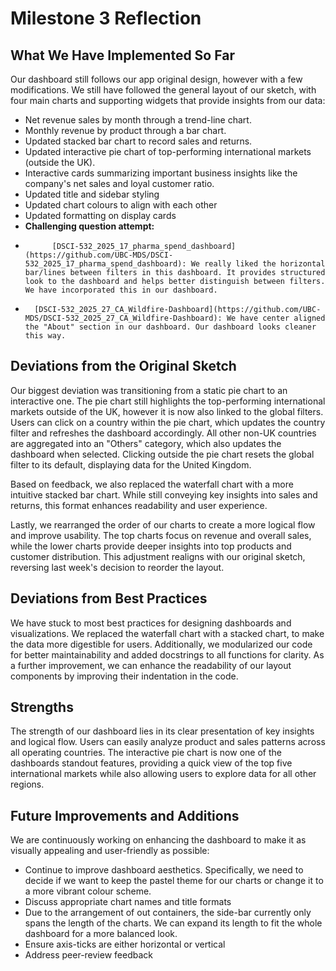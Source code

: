 # Milestone 3 Reflection

## What We Have Implemented So Far

Our dashboard still follows our app original design, however with a few modifications. We still have followed the general layout of our sketch, with four main charts and supporting widgets that provide insights from our data:

-   Net revenue sales by month through a trend-line chart.
-   Monthly revenue by product through a bar chart.
-   Updated stacked bar chart to record sales and returns.
-   Updated interactive pie chart of top-performing international markets (outside the UK).
-   Interactive cards summarizing important business insights like the company's net sales and loyal customer ratio.
-   Updated title and sidebar styling
-   Updated chart colours to align with each other
-   Updated formatting on display cards
-   **Challenging question attempt:**
-           [DSCI-532_2025_17_pharma_spend_dashboard](https://github.com/UBC-MDS/DSCI-532_2025_17_pharma_spend_dashboard): We really liked the horizontal bar/lines between filters in this dashboard. It provides structured look to the dashboard and helps better distinguish between filters. We have incorporated this in our dashboard.
-       [DSCI-532_2025_27_CA_Wildfire-Dashboard](https://github.com/UBC-MDS/DSCI-532_2025_27_CA_Wildfire-Dashboard): We have center aligned the "About" section in our dashboard. Our dashboard looks cleaner this way. 


## Deviations from the Original Sketch

Our biggest deviation was transitioning from a static pie chart to an interactive one. The pie chart still highlights the top-performing international markets outside of the UK, however it is now also linked to the global filters. Users can click on a country within the pie chart, which updates the country filter and refreshes the dashboard accordingly. All other non-UK countries are aggregated into an "Others" category, which also updates the dashboard when selected. Clicking outside the pie chart resets the global filter to its default, displaying data for the United Kingdom.

Based on feedback, we also replaced the waterfall chart with a more intuitive stacked bar chart. While still conveying key insights into sales and returns, this format enhances readability and user experience.

Lastly, we rearranged the order of our charts to create a more logical flow and improve usability. The top charts focus on revenue and overall sales, while the lower charts provide deeper insights into top products and customer distribution. This adjustment realigns with our original sketch, reversing last week's decision to reorder the layout.


## Deviations from Best Practices

We have stuck to most best practices for designing dashboards and visualizations. We replaced the waterfall chart with a stacked chart, to make the data more digestible for users. Additionally, we modularized our code for better maintainability and added docstrings to all functions for clarity. As a further improvement, we can enhance the readability of our layout components by improving their indentation in the code.

## Strengths

The strength of our dashboard lies in its clear presentation of key insights and logical flow. Users can easily analyze product and sales patterns across all operating countries. The interactive pie chart is now one of the dashboards standout features, providing a quick view of the top five international markets while also allowing users to explore data for all other regions.

## Future Improvements and Additions

We are continuously working on enhancing the dashboard to make it as visually appealing and user-friendly as possible:
 
-   Continue to improve dashboard aesthetics. Specifically, we need to decide if we want to keep the pastel theme for our charts or change it to a more vibrant colour scheme.
-   Discuss appropriate chart names and title formats
-   Due to the arrangement of out containers, the side-bar currently only spans the length of the charts. We can expand its length to fit the whole dashboard for a more balanced look. 
-   Ensure axis-ticks are either horizontal or vertical
-   Address peer-review feedback 
